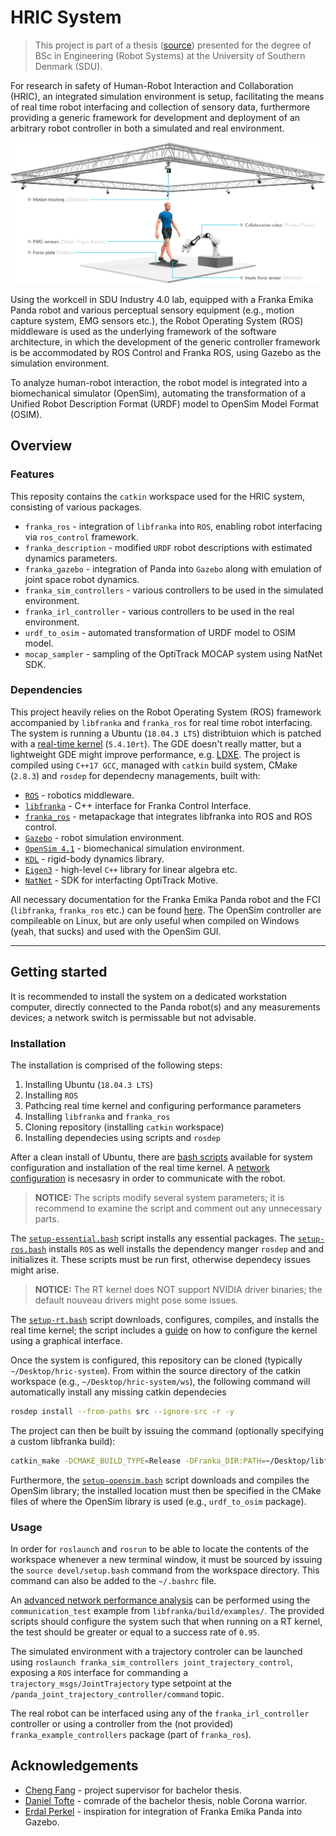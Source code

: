 # HRIC System
> This project is part of a thesis ([source][thesis-pdf]) presented for the degree of BSc in Engineering (Robot Systems) at the University of Southern Denmark (SDU).

For research in safety of Human-Robot Interaction and Collaboration (HRIC), an integrated simulation environment is setup, facilitating the means of real time robot interfacing and collection of sensory data, furthermore providing a generic framework for development and deployment of an arbitrary robot controller in both a simulated and real environment.

![workcell-setup][img-workcell-setup]

Using the workcell in SDU Industry 4.0 lab, equipped with a Franka Emika Panda robot and various perceptual sensory equipment (e.g., motion capture system, EMG sensors etc.), the Robot Operating System (ROS) middleware is used as the underlying framework of the software architecture, in which the development of the generic controller framework is be accommodated by ROS Control and Franka ROS, using Gazebo as the simulation environment.

To analyze human-robot interaction, the robot model is integrated into a biomechanical simulator (OpenSim), automating the transformation of a Unified Robot Description Format (URDF) model to OpenSim Model Format (OSIM).

## Overview

### Features

This reposity contains the `catkin` workspace used for the HRIC system, consisting of various packages.

- `franka_ros` - integration of `libfranka` into `ROS`, enabling robot interfacing via `ros_control` framework.
- `franka_description` - modified `URDF` robot descriptions with estimated dynamics parameters.
- `franka_gazebo` - integration of Panda into `Gazebo` along with emulation of joint space robot dynamics.
- `franka_sim_controllers` - various controllers to be used in the simulated environment.
- `franka_irl_controller` - various controllers to be used in the real environment.
- `urdf_to_osim` - automated transformation of URDF model to OSIM model.
- `mocap_sampler` - sampling of the OptiTrack MOCAP system using NatNet SDK.

### Dependencies

This project heavily relies on the Robot Operating System (ROS) framework accompanied by `libfranka` and `franka_ros` for real time robot interfacing. The system is running a Ubuntu (`18.04.3 LTS`) distribtuion which is patched with a [real-time kernel][rt-kernel] (`5.4.10rt`). The GDE doesn't really matter, but a lightweight GDE might improve performance, e.g. [LDXE][lubuntu]. The project is compiled using `C++17 GCC`, managed with `catkin` build system, CMake (`2.8.3`) and `rosdep` for dependecny managements, built with:

- [`ROS`][ros] - robotics middleware.
- [`libfranka`][libfranka] - C++ interface for Franka Control Interface.
- [`franka_ros`][franka-ros] - metapackage that integrates libfranka into ROS and ROS control.
- [`Gazebo`][gazebo] - robot simulation environment.
- [`OpenSim 4.1`][opensim] - biomechanical simulation environment.
- [`KDL`][kdl] - rigid-body dynamics library.
- [`Eigen3`][eigen3] - high-level `C++` library for linear algebra etc.
- [`NatNet`][natnet] - SDK for interfacting OptiTrack Motive.

All necessary documentation for the Franka Emika Panda robot and the FCI (`libfranka`, `franka_ros` etc.) can be found [here][franka-docs]. The OpenSim controller are compileable on Linux, but are only useful when compiled on Windows (yeah, that sucks) and used with the OpenSim GUI.

---

## Getting started

It is recommended to install the system on a dedicated workstation computer, directly connected to the Panda robot(s) and any measurements devices; a network switch is permissable but not advisable.

### Installation

The installation is comprised of the following steps:

1. Installing Ubuntu (`18.04.3 LTS`)
2. Installing `ROS`
3. Pathcing real time kernel and configuring performance parameters
4. Installing `libfranka` and `franka_ros`
5. Cloning repository (installing `catkin` workspace)
6. Installing dependecies using scripts and `rosdep`

After a clean install of Ubuntu, there are [bash scripts][script-dir] available for system configuration and installation of the real time kernel. A [network configuration][franka-net-conf] is necesasry in order to communicate with the robot.

> **NOTICE:**
> The scripts modify several system parameters; it is recommend to examine the script and comment out any unnecessary parts.

The [`setup-essential.bash`][script-ess] script installs any essential packages. The [`setup-ros.bash`][script-ros] installs `ROS` as well installs the dependency manger `rosdep` and and initializes it. These scripts must be run first, otherwise dependecy issues might arise.

> **NOTICE:**
> The RT kernel does NOT support NVIDIA driver binaries; the default nouveau drivers might pose some issues.

The [`setup-rt.bash`][script-rt] script downloads, configures, compiles, and installs the real time kernel; the script includes a [guide][rt-kernel-guide] on how to configure the kernel using a graphical interface.

Once the system is configured, this repository can be cloned (typically `~/Desktop/hric-system`). From within the source directory of the catkin workspace (e.g., `~/Desktop/hric-system/ws`), the following command will automatically install any missing catkin dependecies

```bash
rosdep install --from-paths src --ignore-src -r -y
```

The project can then be built by issuing the command (optionally specifying a custom libfranka build):

```bash
catkin_make -DCMAKE_BUILD_TYPE=Release -DFranka_DIR:PATH=~/Desktop/libfranka/build
```

Furthermore, the [`setup-opensim.bash`][script-opensim] script downloads and compiles the OpenSim library; the installed location must then be specified in the CMake files of where the OpenSim library is used (e.g., `urdf_to_osim` package).

### Usage

In order for `roslaunch` and `rosrun` to be able to locate the contents of the workspace whenever a new terminal window, it must be sourced by issuing the `source devel/setup.bash` command from the workspace directory. This command can also be added to the `~/.bashrc` file.

An [advanced network performance analysis][franka-comm-test] can be performed using the `communication_test` example from `libfranka/build/examples/`. The provided scripts should configure the system such that when running on a RT kernel, the test  should be greater or equal to a success rate of `0.95`.

The simulated environment with a trajectory controler can be launched using `roslaunch franka_sim_controllers joint_trajectory_control`, exposing a `ROS` interface for commanding a `trajectory_msgs/JointTrajectory` type setpoint at the `/panda_joint_trajectory_controller/command` topic.

The real robot can be interfaced using any of the `franka_irl_controller` controller or using a controller from the (not provided) `franka_example_controllers` package (part of `franka_ros`).

## Acknowledgements

- [Cheng Fang][ref-cheng] - project supervisor for bachelor thesis.
- [Daniel Tofte][ref-daniel] - comrade of the bachelor thesis, noble Corona warrior.
- [Erdal Perkel][ref-erdal] - inspiration for integration of Franka Emika Panda into Gazebo.

<!-- LINKS -->

[thesis-pdf]: about:blank
[img-workcell-setup]: /assets/media/img/workcell-setup.jpg

[semver]: http://semver.org/
[releases]: about:blank
[changelog]: CHANGELOG.md
[wiki]: about:blank

[franka-docs]: https://frankaemika.github.io
[franka-ros]: https://github.com/frankaemika/franka_ros
[franka-net-conf]: https://frankaemika.github.io/docs/getting_started.html#setting-up-the-network
[franka-comm-test]: https://frankaemika.github.io/docs/troubleshooting.html#advanced-network-performance-analysis
[libfranka]: https://frankaemika.github.io/docs/libfranka.html
[ros]: http://wiki.ros.org/melodic/
[gazebo]: http://gazebosim.org/
[opensim]: http://simtk.org/projects/opensim
[kdl]: https://www.orocos.org/kdl
[eigen3]: eigen.tuxfamily.org/index.php
[natnet]: https://optitrack.com/products/natnet-sdk/
[lubuntu]: https://lubuntu.me/
[script-dir]: /assets/scripts/
[script-ess]: /assets/scripts/setup-essential.bash
[script-ros]: /assets/scripts/setup-ros.bash
[script-rt]: /assets/scripts/setup-rt.bash
[script-opensim]: /assets/scripts/setup-opensim.bash
[rt-kernel]: https://index.ros.org/doc/ros2/Tutorials/Building-Realtime-rt_preempt-kernel-for-ROS-2/
[rt-kernel-guide]: https://hungpham2511.github.io/setup/install-rtlinux/

[ref-cheng]: https://scholar.google.com/citations?user=B3S4PyQAAAAJ
[ref-daniel]: https://github.com/dscho15
[ref-erdal]: https://github.com/erdalpekel

